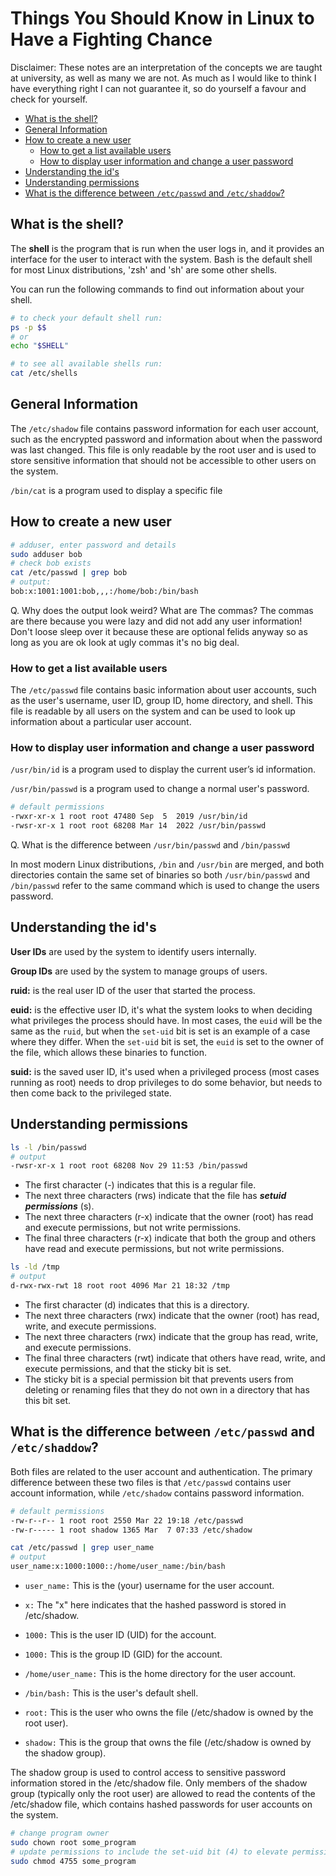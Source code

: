 # Things You Should Know in Linux to Have a Fighting Chance

<p class="bx warning-light lead">Disclaimer: These notes are an interpretation of the concepts we are taught at university, as well as many we are not. As much as I would like to think I have everything right I can not guarantee it, so do yourself a favour and check for yourself.</p>

<!-- MarkdownTOC -->

- [What is the shell?](#what-is-the-shell)
- [General Information](#general-information)
- [How to create a new user](#how-to-create-a-new-user)
    - [How to get a list available users](#how-to-get-a-list-available-users)
    - [How to display user information and change a user password](#how-to-display-user-information-and-change-a-user-password)
- [Understanding the id's](#understanding-the-ids)
- [Understanding permissions](#understanding-permissions)
- [What is the difference between `/etc/passwd` and `/etc/shaddow`?](#what-is-the-difference-between-etcpasswd-and-etcshaddow)

<!-- /MarkdownTOC -->

<a id="what-is-the-shell"></a>
## What is the shell?

The **shell** is the program that is run when the user logs in, and it provides an interface for the user to interact with the system. Bash is the default shell for most Linux distributions, 'zsh' and 'sh' are some other shells.

You can run the following commands to find out information about your shell.

```bash
# to check your default shell run:
ps -p $$
# or
echo "$SHELL"

# to see all available shells run:
cat /etc/shells
```


<a id="general-information"></a>
## General Information

The `/etc/shadow` file contains password information for each user account, such as the encrypted password and information about when the password was last changed. This file is only readable by the root user and is used to store sensitive information that should not be accessible to other users on the system.

`/bin/cat` is a program used to display a specific file

<a id="how-to-create-a-new-user"></a>
## How to create a new user

```bash
# adduser, enter password and details
sudo adduser bob
# check bob exists
cat /etc/passwd | grep bob
# output:
bob:x:1001:1001:bob,,,:/home/bob:/bin/bash
```

<question></question>
Q. Why does the output look weird? What are The commas?
<answer></answer>
The commas are there because you were lazy and did not add any user information! Don't loose sleep
over it because these are optional felids anyway so as long as you are ok look at ugly commas it's
no big deal.

<a id="how-to-get-a-list-available-users"></a>
### How to get a list available users
The `/etc/passwd` file contains basic information about user accounts, such as the user's username, user ID, group ID, home directory, and shell. This file is readable by all users on the system and can be used to look up information about a particular user account.

<a id="how-to-display-user-information-and-change-a-user-password"></a>
### How to display user information and change a user password

`/usr/bin/id` is a program used to display the current user’s id information.

`/usr/bin/passwd` is a program used to change a normal user's password.

```bash
# default permissions
-rwxr-xr-x 1 root root 47480 Sep  5  2019 /usr/bin/id
-rwsr-xr-x 1 root root 68208 Mar 14  2022 /usr/bin/passwd
```

<question></question>
Q. What is the difference between `/usr/bin/passwd` and `/bin/passwd`

<answer></answer>
In most modern Linux distributions, `/bin` and `/usr/bin` are merged, and both directories contain
the same set of binaries so both `/usr/bin/passwd` and `/bin/passwd` refer to the same command
which is used to change the users password.

<a id="understanding-ids"></a>
## Understanding the id's

**User IDs** are used by the system to identify users internally.

**Group IDs** are used by the system to manage groups of users.

**ruid:** is the real user ID of the user that started the process.

**euid:** is the effective user ID, it's what the system looks to when deciding what privileges the process should have. In most cases, the `euid` will be the same as the `ruid`, but when the `set-uid` bit is set is an example of a case where they differ. When the `set-uid` bit is set, the `euid` is set to the owner of the file, which allows these binaries to function.

**suid:** is the saved user ID, it's used when a privileged process (most cases running as root) needs to drop privileges to do some behavior, but needs to then come back to the privileged state.

<a id="understanding-permissions"></a>
## Understanding permissions

```bash
ls -l /bin/passwd
# output
-rwsr-xr-x 1 root root 68208 Nov 29 11:53 /bin/passwd
```

- The first character (-) indicates that this is a regular file.
- The next three characters (rws) indicate that the file has __*setuid permissions*__ (s).
- The next three characters (r-x) indicate that the owner (root) has read and execute permissions, but not write permissions.
- The final three characters (r-x) indicate that both the group and others have read and execute permissions, but not write permissions.

```bash
ls -ld /tmp
# output
d-rwx-rwx-rwt 18 root root 4096 Mar 21 18:32 /tmp
```

- The first character (d) indicates that this is a directory.
- The next three characters (rwx) indicate that the owner (root) has read, write, and execute permissions.
- The next three characters (rwx) indicate that the group has read, write, and execute permissions.
-  The final three characters (rwt) indicate that others have read, write, and execute permissions, and that the sticky bit is set.
-  The sticky bit is a special permission bit that prevents users from deleting or renaming files that they do not own in a directory that has this bit set.


<a id="what-is-the-difference-between-etcpasswd-and-etcshaddow"></a>
## What is the difference between `/etc/passwd` and `/etc/shaddow`?

Both files are related to the user account and authentication. The primary difference between these two files is that `/etc/passwd` contains user account information, while `/etc/shadow` contains password information.

```bash
# default permissions
-rw-r--r-- 1 root root 2550 Mar 22 19:18 /etc/passwd
-rw-r----- 1 root shadow 1365 Mar  7 07:33 /etc/shadow
```

```bash
cat /etc/passwd | grep user_name
# output
user_name:x:1000:1000::/home/user_name:/bin/bash
```

- `user_name:` This is the (your) username for the user account.
- `x:` The "x" here indicates that the hashed password is stored in /etc/shadow.
- `1000:` This is the user ID (UID) for the account.
- `1000:` This is the group ID (GID) for the account.
- `/home/user_name:` This is the home directory for the user account.
- `/bin/bash:` This is the user's default shell.

- `root:` This is the user who owns the file (/etc/shadow is owned by the root user).
- `shadow:` This is the group that owns the file (/etc/shadow is owned by the shadow group).

The shadow group is used to control access to sensitive password information stored in the /etc/shadow file. Only members of the shadow group (typically only the root user) are allowed to read the contents of the /etc/shadow file, which contains hashed passwords for user accounts on the system.

```bash
# change program owner
sudo chown root some_program
# update permissions to include the set-uid bit (4) to elevate permissions
sudo chmod 4755 some_program
```

